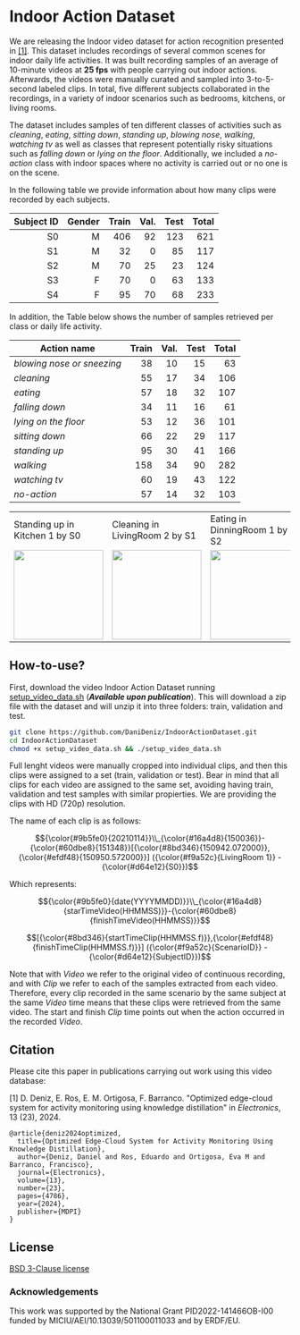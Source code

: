 # Indoor Action Dataset
We are releasing the Indoor video dataset for action recognition presented in [[1]](). This dataset includes recordings of several common scenes for indoor daily life activities. It was built recording samples of an average of 10-minute videos at **25 fps** with people carrying out indoor actions. Afterwards, the videos were manually curated and sampled into 3-to-5-second labeled clips. In total, five different subjects collaborated in the recordings, in a variety of indoor scenarios such as bedrooms, kitchens, or living rooms.

The dataset includes samples of ten different classes of activities such as *cleaning*, *eating*, *sitting down*, *standing up*, *blowing nose*, *walking*, *watching tv* as well as classes that represent potentially risky situations such as *falling down* or *lying on the floor*. Additionally, we included a *no-action* class with indoor spaces where no activity is carried out or no one is on the scene.

In the following table we provide information about how many clips were recorded by each subjects.

| **Subject ID** | **Gender** | **Train** | **Val.** | **Test** | **Total** |
|-------------:|-----------:|----------:|---------:|---------:|----------:|
|           S0 |          M |       406 |       92 |      123 |       621 |
|           S1 |          M |        32 |        0 |       85 |       117 |
|           S2 |          M |        70 |       25 |       23 |       124 |
|           S3 |          F |        70 |        0 |       63 |       133 |
|           S4 |          F |        95 |       70 |       68 |       233 |


In addition, the Table below shows the number of samples retrieved per class or daily life activity.

| **Action name**            | **Train** | **Val.** | **Test** | **Total** |
|----------------------------|----------:|---------:|---------:|----------:|
| _blowing nose or sneezing_ |        38 |       10 |       15 |        63 |
| _cleaning_                 |        55 |       17 |       34 |       106 |
| _eating_                   |        57 |       18 |       32 |       107 |
| _falling down_             |        34 |       11 |       16 |        61 |
| _lying on the floor_       |        53 |       12 |       36 |       101 |
| _sitting down_             |        66 |       22 |       29 |       117 |
| _standing up_              |        95 |       30 |       41 |       166 |
| _walking_                  |       158 |       34 |       90 |       282 |
| _watching tv_              |        60 |       19 |       43 |       122 |
| _no-action_                |        57 |       14 |       32 |       103 |

<table>
  <tr>
    <td>Standing up in Kitchen 1 by S0</td>
     <td>Cleaning in LivingRoom 2 by S1</td>
     <td>Eating in DinningRoom 1 by S2</td>
     <td>Sitting down in LivingRoom 2 by S3</td>
     <td>Watching TV in LivingRoom 1 by S4</td>
  </tr>
  <tr>
    <td><img src="images/standingup-Kitchen1-S0.gif" width=160></td>
    <td><img src="images/cleaning_Office1-S1.gif" width=160></td>
    <td><img src="images/eating_DinningRoom1-S2.gif" width=160></td>
    <td><img src="images/sittingdown-LivingRoom2-S3.gif" width=160></td>
    <td><img src="images/watching_tv-LivingRoom1-S4.gif" width=160></td>
  </tr>
 </table>

## How-to-use?
First, download the video Indoor Action Dataset running [setup_video_data.sh](setup_video_data.sh) (_**Available upon publication**_). This will download a zip file with the dataset and will unzip it into three folders: train, validation and test.

```bash
git clone https://github.com/DaniDeniz/IndoorActionDataset.git
cd IndoorActionDataset
chmod +x setup_video_data.sh && ./setup_video_data.sh
```

Full lenght videos were manually cropped into individual clips, and then this clips were assigned to a set (train, validation or test). Bear in mind that all clips for each video are assigned to the same set, avoiding having train, validation and test samples with similar propierties. We are providing the clips with HD (720p) resolution. 

The name of each clip is as follows: 

$${\color{#9b5fe0}{20210114}}\\_{\color{#16a4d8}{150036}}-{\color{#60dbe8}{151348}}[{\color{#8bd346}{150942.072000}},{\color{#efdf48}{150950.572000}}] ({\color{#f9a52c}{LivingRoom 1}} - {\color{#d64e12}{S0}})$$

Which represents:

$${\color{#9b5fe0}{date(YYYYMMDD)}}\\_{\color{#16a4d8}{starTimeVideo(HHMMSS)}}-{\color{#60dbe8}{finishTimeVideo(HHMMSS)}}$$ 

$$[{\color{#8bd346}{startTimeClip(HHMMSS.f)}},{\color{#efdf48}{finishTimeClip(HHMMSS.f)}}] ({\color{#f9a52c}{ScenarioID}} - {\color{#d64e12}{SubjectID}})$$

Note that with _Video_ we refer to the original video of continuous recording, and with _Clip_ we refer to each of the samples extracted from each video. Therefore, every clip recorded in the same scenario by the same subject at the same _Video_ time means that these clips were retrieved from the same video. The start and finish _Clip_ time points out when the action occurred in the recorded _Video_.



## Citation
Please cite this paper in publications carrying out work using this video database:

[1] D. Deniz, E. Ros, E. M. Ortigosa, F. Barranco. "Optimized edge-cloud system for activity monitoring using knowledge distillation" in *Electronics*, 13 (23), 2024.
```
@article{deniz2024optimized,
  title={Optimized Edge-Cloud System for Activity Monitoring Using Knowledge Distillation},
  author={Deniz, Daniel and Ros, Eduardo and Ortigosa, Eva M and Barranco, Francisco},
  journal={Electronics},
  volume={13},
  number={23},
  pages={4786},
  year={2024},
  publisher={MDPI}
}
```

## License
[BSD 3-Clause license](LICENSE)


### Acknowledgements
This work was supported by the National Grant PID2022-141466OB-I00 funded by MICIU/AEI/10.13039/501100011033 and by ERDF/EU.
